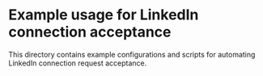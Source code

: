 # Example usage for LinkedIn connection acceptance

This directory contains example configurations and scripts for automating LinkedIn connection request acceptance.
